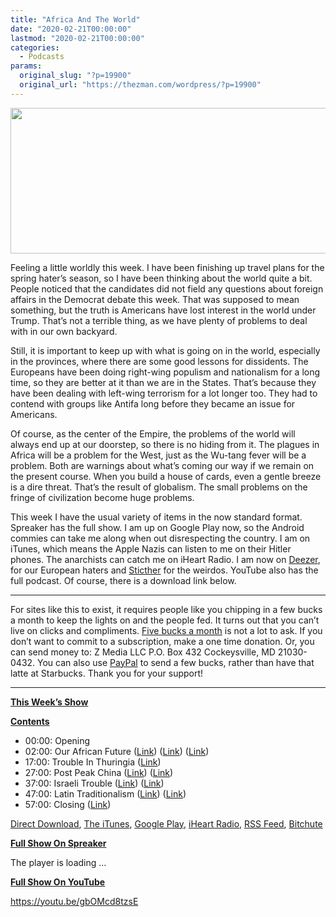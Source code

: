 ```yaml
---
title: "Africa And The World"
date: "2020-02-21T00:00:00"
lastmod: "2020-02-21T00:00:00"
categories:
  - Podcasts
params:
  original_slug: "?p=19900"
  original_url: "https://thezman.com/wordpress/?p=19900"
---
```


[<img
src="http://thezman.com/wordpress/wp-content/uploads/2018/01/Power-Hour.png"
decoding="async" width="600" height="233" />](http://thezman.com/wordpress/wp-content/uploads/2018/01/Power-Hour.png)

Feeling a little worldly this week. I have been finishing up travel
plans for the spring hater’s season, so I have been thinking about the
world quite a bit. People noticed that the candidates did not field any
questions about foreign affairs in the Democrat debate this week. That
was supposed to mean something, but the truth is Americans have lost
interest in the world under Trump. That’s not a terrible thing, as we
have plenty of problems to deal with in our own backyard.

Still, it is important to keep up with what is going on in the world,
especially in the provinces, where there are some good lessons for
dissidents. The Europeans have been doing right-wing populism and
nationalism for a long time, so they are better at it than we are in the
States. That’s because they have been dealing with left-wing terrorism
for a lot longer too. They had to contend with groups like Antifa long
before they became an issue for Americans.

Of course, as the center of the Empire, the problems of the world will
always end up at our doorstep, so there is no hiding from it. The
plagues in Africa will be a problem for the West, just as the Wu-tang
fever will be a problem. Both are warnings about what’s coming our way
if we remain on the present course. When you build a house of cards,
even a gentle breeze is a dire threat. That’s the result of globalism.
The small problems on the fringe of civilization become huge problems.

This week I have the usual variety of items in the now standard format.
Spreaker has the full show. I am up on Google Play now, so the Android
commies can take me along when out disrespecting the country. I am on
iTunes, which means the Apple Nazis can listen to me on their Hitler
phones. The anarchists can catch me on iHeart Radio. I am now on
<a href="https://www.deezer.com/show/623032" rel="noopener noreferrer"
target="_blank">Deezer</a>, for our European haters and <a
href="https://www.stitcher.com/podcast/the-z-blog-power-hour?refid=stpr"
rel="noopener noreferrer" target="_blank">Sticther</a> for the weirdos.
YouTube also has the full podcast. Of course, there is a download link
below.

------------------------------------------------------------------------

For sites like this to exist, it requires people like you chipping in a
few bucks a month to keep the lights on and the people fed. It turns out
that you can’t live on clicks and compliments.
<a href="https://www.subscribestar.com/the-z-blog"
rel="noopener noreferrer" target="_blank">Five bucks a month</a> is not
a lot to ask. If you don’t want to commit to a subscription, make a one
time donation. Or, you can send money to: Z Media LLC P.O. Box 432
Cockeysville, MD 21030-0432. You can also use <a
href="https://www.paypal.com/cgi-bin/webscr?cmd=_s-xclick&amp;hosted_button_id=UDAS2Q8JYA6CN&amp;source=url"
rel="noopener noreferrer" target="_blank">PayPal</a> to send a few
bucks, rather than have that latte at Starbucks. Thank you for your
support!

------------------------------------------------------------------------

**<u>This Week’s Show</u>**

**<u>Contents</u>**

-   00:00: Opening
-   02:00: Our African Future
    (<a href="https://archive.is/Lo5nb" rel="noopener noreferrer"
    target="_blank">Link</a>) (<a
    href="https://news.yahoo.com/huge-locust-outbreak-east-africa-152610718.html"
    rel="noopener noreferrer" target="_blank">Link</a>) (<a
    href="https://en.wikipedia.org/wiki/Projections_of_population_growth#Growth_regions"
    rel="noopener noreferrer" target="_blank">Link</a>)
-   17:00: Trouble In Thuringia (<a
    href="https://news.yahoo.com/far-backing-regional-politician-shocks-germany-151451818.html"
    rel="noopener noreferrer" target="_blank">Link</a>)
-   27:00: Post Peak China (<a
    href="https://www.spiegel.de/international/world/china-s-public-health-crisis-becomes-a-crisis-of-faith-a-58da1910-5829-435c-995b-f371ece84401"
    rel="noopener noreferrer" target="_blank">Link</a>)
    (<a href="https://en.wikipedia.org/wiki/Iron_rice_bowl"
    rel="noopener noreferrer" target="_blank">Link</a>)
-   37:00: Israeli Trouble
    (<a href="https://archive.is/1MifE" rel="noopener noreferrer"
    target="_blank">Link</a>) (<a
    href="https://www.counterpunch.org/2020/01/31/pipeline-or-a-pipe-dream-israel-turkey-hydrocarbon-conflict-is-brewing-in-the-mediterranean/"
    rel="noopener noreferrer" target="_blank">Link</a>)
-   47:00: Latin Traditionalism (<a
    href="https://www.theguardian.com/world/2020/jan/20/spains-government-vows-to-overturn-parental-pin-initiative"
    rel="noopener noreferrer" target="_blank">Link</a>) (<a
    href="https://www.thelocal.it/20200217/hands-off-women-anger-in-italy-over-salvinis-comments-on-abortion"
    rel="noopener noreferrer" target="_blank">Link</a>)
-   57:00: Closing (<a
    href="https://www.reuters.com/article/us-russia-putin-constitution-idUSKBN2072DS"
    rel="noopener noreferrer" target="_blank">Link</a>)

<a href="https://api.spreaker.com/v2/episodes/23011615/download.mp3"
rel="noopener noreferrer" target="_blank">Direct Download</a>, <a
href="https://itunes.apple.com/us/podcast/the-z-blog-power-hour/id1262799640?mt=2"
rel="noopener noreferrer" target="_blank">The iTunes</a>, <a
href="https://podcasts.google.com/?feed=aHR0cHM6Ly93d3cuc3ByZWFrZXIuY29tL3Nob3cvMjU4OTY1Ny9lcGlzb2Rlcy9mZWVk"
rel="noopener noreferrer" target="_blank">Google Play</a>, <a href="https://www.iheart.com/podcast/the-z-blog-power-hour-29246491/"
rel="noopener noreferrer" target="_blank">iHeart Radio,</a>
<a href="https://www.spreaker.com/show/2589657/episodes/feed"
rel="noopener noreferrer" target="_blank">RSS Feed</a>,
<a href="https://www.bitchute.com/channel/OfDOhe43n3QL/"
rel="noopener noreferrer" target="_blank">Bitchute</a>

**<u>Full Show On Spreaker</u>**

The player is loading ...

<span class="widget_spinner dark"></span>

**<u>Full Show On YouTube</u>**

https://youtu.be/gbOMcd8tzsE
